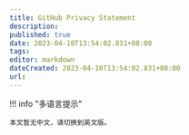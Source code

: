 ```yaml
---
title: GitHub Privacy Statement
description:
published: true
date: 2023-04-10T13:54:02.831+08:00
tags:
editor: markdown
dateCreated: 2023-04-10T13:54:02.831+08:00
url:
---
```


!!! info "多语言提示"

    本文暂无中文，请切换到英文版。

